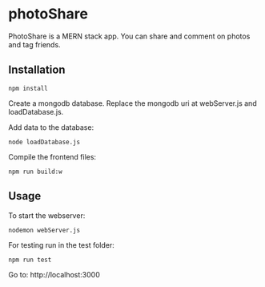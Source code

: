 # photoShare

PhotoShare is a MERN stack app. You can share and comment on photos and tag friends. 

## Installation

    npm install

Create a mongodb database. Replace the mongodb uri at webServer.js and loadDatabase.js. 

Add data to the database:

    node loadDatabase.js 

Compile the frontend files:

    npm run build:w 


## Usage

To start the webserver:

    nodemon webServer.js  

For testing run in the test folder:

    npm run test

Go to: http://localhost:3000
